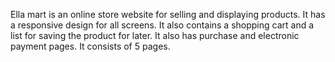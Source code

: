 Ella mart is an online store website for selling and displaying products. It has a responsive design for all screens. It also contains a shopping cart and a list for saving the product for later. It also has purchase and electronic payment pages. It consists of 5 pages.
